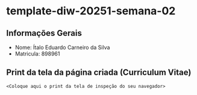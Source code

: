 # template-diw-20251-semana-02

## Informações Gerais
- Nome: Ítalo Eduardo Carneiro da Silva
- Matricula: 898961

## Print da tela da página criada (Curriculum Vitae)

`<Coloque aqui o print da tela de inspeção do seu navegador>`
